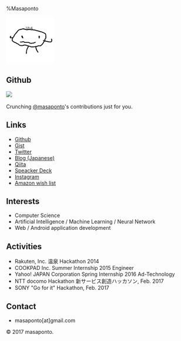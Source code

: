 %Masaponto

<img src="./img/ponto.png" alt="It's me!" title="ponto" width="128" height="128" id="ponto"/>

## Github
<div class="calendar">
<img src="https://assets-cdn.github.com/images/spinners/octocat-spinner-128.gif" class="spinner"/>
<p class="spinner-text monospace">Crunching <a href="https://github.com/masaponto">@masaponto</a>'s contributions just for you.</p>
</div>

## Links
- <i class="fab fa-github"></i> [Github](https://github.com/masaponto)
- <i class="fab fa-github-alt"></i> [Gist](https://gist.github.com/masaponto)
- <i class="fab fa-twitter"></i> [Twitter](https://twitter.com/masaponto)
- <i class="fas fa-book"></i> [Blog (Japanese)](http://masaponto.hatenablog.com)
- <i class="fas fa-pen-square"></i> [Qiita](http://qiita.com/masaponto)
- <i class="fas fa-file"></i> [Speacker Deck](https://speakerdeck.com/masaponto)
- <i class="fab fa-instagram"></i> [Instagram](https://www.instagram.com/masaponto/)
- <i class="fab fa-amazon"></i> [Amazon wish list](https://www.amazon.co.jp/registry/wishlist/MPK7GWWUR4RT)

## Interests
- Computer Science
- Artificial Intelligence / Machine Learning / Neural Network 
- Web / Android application development
  
## Activities
- Rakuten, Inc. 温泉 Hackathon 2014
- COOKPAD Inc. Summer Internship 2015 Engineer
- Yahoo! JAPAN Corporation Spring Internship 2016 Ad-Technology
- NTT docomo Hackathon 新サービス創造ハッカソン, Feb. 2017
- SONY "Go for it" Hackathon, Feb. 2017

## Contact
- masaponto[at]gmail.com

<footer>
&copy; 2017 masaponto.
</footer>
